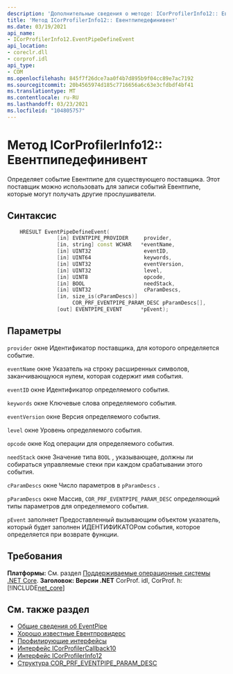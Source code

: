 ```yaml
---
description: 'Дополнительные сведения о методе: ICorProfilerInfo12:: Евентпипедефинивент'
title: 'Метод ICorProfilerInfo12:: Евентпипедефинивент'
ms.date: 03/19/2021
api_name:
- ICorProfilerInfo12.EventPipeDefineEvent
api_location:
- coreclr.dll
- corprof.idl
api_type:
- COM
ms.openlocfilehash: 845f7f26dce7aa0f4b7d895b9f04cc89e7ac7192
ms.sourcegitcommit: 20b4565974d185c7716656a6c63e3cfdbdf4bf41
ms.translationtype: MT
ms.contentlocale: ru-RU
ms.lasthandoff: 03/23/2021
ms.locfileid: "104805757"
---
```

# <a name="icorprofilerinfo12eventpipedefineevent-method"></a>Метод ICorProfilerInfo12:: Евентпипедефинивент

Определяет событие Евентпипе для существующего поставщика. Этот поставщик можно использовать для записи событий Евентпипе, которые могут получать другие прослушиватели.
  
## <a name="syntax"></a>Синтаксис  
  
```cpp  
    HRESULT EventPipeDefineEvent(
                [in] EVENTPIPE_PROVIDER     provider,
                [in, string] const WCHAR   *eventName,
                [in] UINT32                 eventID,
                [in] UINT64                 keywords,
                [in] UINT32                 eventVersion,
                [in] UINT32                 level,
                [in] UINT8                  opcode,
                [in] BOOL                   needStack,
                [in] UINT32                 cParamDescs,
                [in, size_is(cParamDescs)]
                     COR_PRF_EVENTPIPE_PARAM_DESC pParamDescs[],
                [out] EVENTPIPE_EVENT      *pEvent);
```  
  
## <a name="parameters"></a>Параметры

`provider` окне Идентификатор поставщика, для которого определяется событие.

`eventName` окне Указатель на строку расширенных символов, заканчивающуюся нулем, которая содержит имя события.

`eventID` окне Идентификатор определяемого события.

`keywords` окне Ключевые слова определяемого события.

`eventVersion` окне Версия определяемого события.

`level` окне Уровень определяемого события.

`opcode` окне Код операции для определяемого события.

`needStack` окне Значение типа `BOOL` , указывающее, должны ли собираться управляемые стеки при каждом срабатывании этого события.

`cParamDescs` окне Число параметров в `pParamDescs` .

`pParamDescs` окне Массив, `COR_PRF_EVENTPIPE_PARAM_DESC` определяющий типы параметров для определяемого события.

`pEvent` заполняет Предоставленный вызывающим объектом указатель, который будет заполнен ИДЕНТИФИКАТОРом события, которое определяется при возврате функции.

## <a name="requirements"></a>Требования  

**Платформы:** См. раздел [Поддерживаемые операционные системы .NET Core](../../../core/install/windows.md?pivots=os-windows).
**Заголовок:** **Версии .NET** CorProf. idl, CorProf. h: [!INCLUDE[net_core](../../../../includes/net-core-50-md.md)]
  
## <a name="see-also"></a>См. также раздел

- [Общие сведения об EventPipe](../../../core/diagnostics/eventpipe.md)
- [Хорошо известные Евентпровидерс](../../../core/diagnostics/well-known-event-providers.md)
- [Профилирующие интерфейсы](profiling-interfaces.md)
- [Интерфейс ICorProfilerCallback10](icorprofilercallback10-interface.md)
- [Интерфейс ICorProfilerInfo12](icorprofilerinfo12-interface.md)
- [Структура COR_PRF_EVENTPIPE_PARAM_DESC](cor-prf-eventpipe-param-desc-structure.md)
